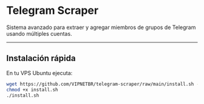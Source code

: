 # Telegram Scraper

Sistema avanzado para extraer y agregar miembros de grupos de Telegram usando múltiples cuentas.

---

## Instalación rápida

En tu VPS Ubuntu ejecuta:

```bash
wget https://github.com/VIPNETBR/telegram-scraper/raw/main/install.sh -O install.sh
chmod +x install.sh
./install.sh
